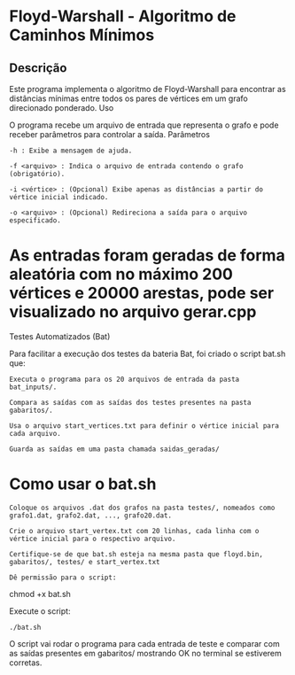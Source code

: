 # Floyd-Warshall - Algoritmo de Caminhos Mínimos


## Descrição

Este programa implementa o algoritmo de Floyd-Warshall para encontrar as distâncias mínimas entre todos os pares de vértices em um grafo direcionado ponderado.
Uso

O programa recebe um arquivo de entrada que representa o grafo e pode receber parâmetros para controlar a saída.
Parâmetros

    -h : Exibe a mensagem de ajuda.

    -f <arquivo> : Indica o arquivo de entrada contendo o grafo (obrigatório).

    -i <vértice> : (Opcional) Exibe apenas as distâncias a partir do vértice inicial indicado.

    -o <arquivo> : (Opcional) Redireciona a saída para o arquivo especificado.


# As entradas foram geradas de forma aleatória com no máximo 200 vértices e 20000 arestas, pode ser visualizado no arquivo gerar.cpp


Testes Automatizados (Bat)

Para facilitar a execução dos testes da bateria Bat, foi criado o script bat.sh que:

    Executa o programa para os 20 arquivos de entrada da pasta bat_inputs/.

    Compara as saídas com as saídas dos testes presentes na pasta gabaritos/.

    Usa o arquivo start_vertices.txt para definir o vértice inicial para cada arquivo.

    Guarda as saídas em uma pasta chamada saidas_geradas/

# Como usar o bat.sh

    Coloque os arquivos .dat dos grafos na pasta testes/, nomeados como grafo1.dat, grafo2.dat, ..., grafo20.dat.

    Crie o arquivo start_vertex.txt com 20 linhas, cada linha com o vértice inicial para o respectivo arquivo.

    Certifique-se de que bat.sh esteja na mesma pasta que floyd.bin, gabaritos/, testes/ e start_vertex.txt

    Dê permissão para o script:

chmod +x bat.sh  

Execute o script:

    ./bat.sh  

O script vai rodar o programa para cada entrada de teste e comparar com as saídas presentes em gabaritos/ mostrando OK no terminal se estiverem corretas.
